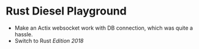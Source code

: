 # Rust Diesel Playground

- Make an Actix websocket work with DB connection, which was quite a
  hassle. 
- Switch to Rust *Edition 2018* 
